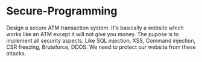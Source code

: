 # Secure-Programming
Design a secure ATM transaction system.
It's basically a website which works like an ATM except it will not give you money. 
The pupose is to implement all security aspects. 
Like SQL injection, XSS, Command injection, CSR freezing, Bruteforce, DDOS. We need to protect our
website from these attacks.
